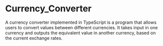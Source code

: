 # Currency_Converter
A currency converter implemented in TypeScript is a program that allows users to convert values between different currencies. It takes input in one currency and outputs the equivalent value in another currency, based on the current exchange rates.
